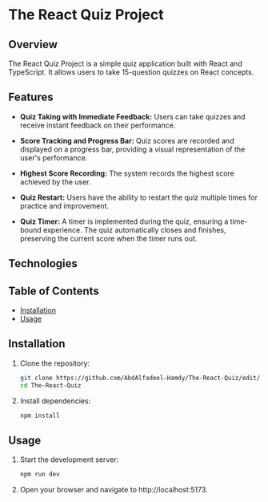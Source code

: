 # The React Quiz Project

## Overview

The React Quiz Project is a simple quiz application built with React and TypeScript. It allows users to take 15-question quizzes on React concepts.

## Features

- **Quiz Taking with Immediate Feedback:** Users can take quizzes and receive instant feedback on their performance.

- **Score Tracking and Progress Bar:** Quiz scores are recorded and displayed on a progress bar, providing a visual representation of the user's performance.

- **Highest Score Recording:** The system records the highest score achieved by the user.

- **Quiz Restart:** Users have the ability to restart the quiz multiple times for practice and improvement.

- **Quiz Timer:** A timer is implemented during the quiz, ensuring a time-bound experience. The quiz automatically closes and finishes, preserving the current score when the timer runs out.

## Technologies


## Table of Contents

- [Installation](#installation)
- [Usage](#usage)

## Installation

1. Clone the repository:

   ```bash
   git clone https://github.com/AbdAlfadeel-Hamdy/The-React-Quiz/edit/main/README.md
   cd The-React-Quiz
   
2. Install dependencies:
   
    ```bash
   npm install

## Usage

1. Start the development server:

    ```bash
   npm run dev

2. Open your browser and navigate to http://localhost:5173.



   


